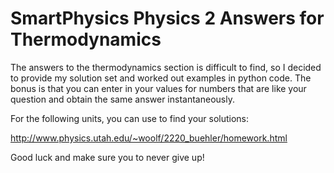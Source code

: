 # SmartPhysics Physics 2 Answers for Thermodynamics 

The answers to the thermodynamics section is difficult to
find, so I decided to provide my solution set and worked out
examples in python code. The bonus is that you can enter in
your values for numbers that are like your question and
obtain the same answer instantaneously. 

For the following units, you can use to find your solutions:

http://www.physics.utah.edu/~woolf/2220_buehler/homework.html

Good luck and make sure you to never give up!
